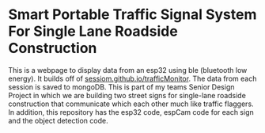 # Smart Portable Traffic Signal System For Single Lane Roadside Construction​
This is a webpage to display data from an esp32 using ble (bluetooth low energy). 
It builds off of [sessiom.github.io/trafficMonitor](sessiom.github.io/trafficMonitor).
The data from each session is saved to mongoDB. 
This is part of my teams Senior Design Project in which we are building two street signs for 
single-lane roadside construction that communicate which each other much like traffic flaggers.
In addition, this repository has the esp32 code, espCam code for each sign and the object detection code.

